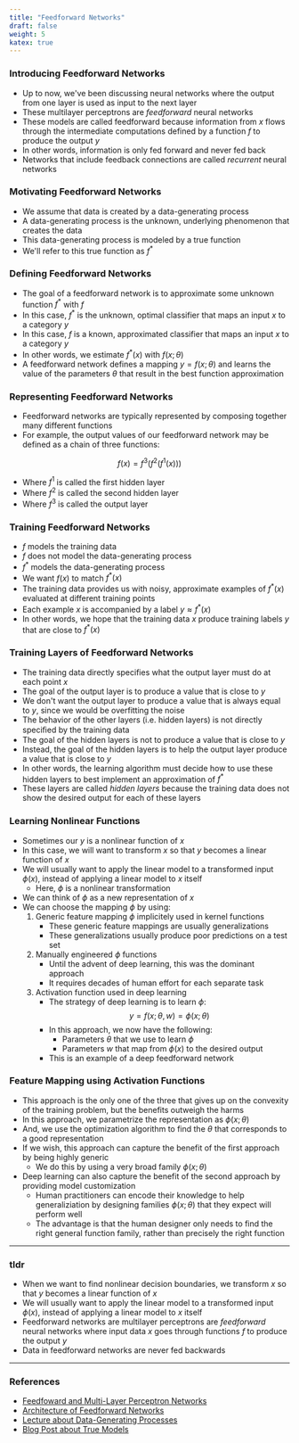 ```yaml
---
title: "Feedforward Networks"
draft: false
weight: 5
katex: true
---
```


### Introducing Feedforward Networks
- Up to now, we've been discussing neural networks where the output from one layer is used as input to the next layer
- These multilayer perceptrons are *feedforward* neural networks
- These models are called feedforward because information from $x$ flows through the intermediate computations defined by a function $f$ to produce the output $y$
- In other words, information is only fed forward and never fed back
- Networks that include feedback connections are called *recurrent* neural networks

### Motivating Feedforward Networks
- We assume that data is created by a data-generating process
- A data-generating process is the unknown, underlying phenomenon that creates the data
- This data-generating process is modeled by a true function
- We'll refer to this true function as $f^{*}$

### Defining Feedforward Networks
- The goal of a feedforward network is to approximate some unknown function $f^{*}$ with $f$
- In this case, $f^{*}$ is the unknown, optimal classifier that maps an input $x$ to a category $y$
- In this case, $f$ is a known, approximated classifier that maps an input $x$ to a category $y$
- In other words, we estimate $f^{*}(x)$ with $f(x;\theta)$
- A feedforward network defines a mapping $y=f(x;\theta)$ and learns the value of the parameters $\theta$ that result in the best function approximation

### Representing Feedforward Networks
- Feedforward networks are typically represented by composing together many different functions
- For example, the output values of our feedforward network may be defined as a chain of three functions:

$$
f(x) = f^{3}(f^{2}(f^{1}(x)))
$$

- Where $f^{1}$ is called the first hidden layer
- Where $f^{2}$ is called the second hidden layer
- Where $f^{3}$ is called the output layer

### Training Feedforward Networks
- $f$ models the training data
- $f$ does not model the data-generating process
- $f^{*}$ models the data-generating process
- We want $f(x)$ to match $f^{*}(x)$
- The training data provides us with noisy, approximate examples of $f^{*}(x)$ evaluated at different training points
- Each example $x$ is accompanied by a label $y \approx f^{*}(x)$
- In other words, we hope that the training data $x$ produce training labels $y$ that are close to $f^{*}(x)$

### Training Layers of Feedforward Networks
- The training data directly specifies what the output layer must do at each point $x$
- The goal of the output layer is to produce a value that is close to $y$
- We don't want the output layer to produce a value that is always equal to $y$, since we would be overfitting the noise
- The behavior of the other layers (i.e. hidden layers) is not directly speciﬁed by the training data
- The goal of the hidden layers is not to produce a value that is close to $y$
- Instead, the goal of the hidden layers is to help the output layer produce a value that is close to $y$
- In other words, the learning algorithm must decide how to use these hidden layers to best implement an approximation of $f^{*}$
- These layers are called *hidden layers* because the training data does not show the desired output for each of these layers

### Learning Nonlinear Functions
- Sometimes our $y$ is a nonlinear function of $x$
- In this case, we will want to transform $x$ so that $y$ becomes a linear function of $x$
- We will usually want to apply the linear model to a transformed input $\phi(x)$, instead of applying a linear model to $x$ itself
	- Here, $\phi$ is a nonlinear transformation
- We can think of $\phi$ as a new representation of $x$
- We can choose the mapping $\phi$ by using:
	1. Generic feature mapping $\phi$ implicitely used in kernel functions
		- These generic feature mappings are usually generalizations
		- These generalizations usually produce poor predictions on a test set
	2. Manually engineered $\phi$ functions
		- Until the advent of deep learning, this was the dominant approach
		- It requires decades of human effort for each separate task
	3. Activation function used in deep learning
		- The strategy of deep learning is to learn $\phi$:
		$$
		y = f(x;\theta,w) = \phi(x;\theta)
		$$
		- In this approach, we now have the following:
			- Parameters $\theta$ that we use to learn $\phi$
			- Parameters $w$ that map from $\phi(x)$ to the desired output
		- This is an example of a deep feedforward network

### Feature Mapping using Activation Functions
- This approach is the only one of the three that gives up on the convexity of the training problem, but the benefits outweigh the harms
- In this approach, we parametrize the representation as $\phi(x;\theta)$
- And, we use the optimization algorithm to find the $\theta$ that corresponds to a good representation
- If we wish, this approach can capture the benefit of the first approach by being highly generic
	- We do this by using a very broad family $\phi(x;\theta)$
- Deep learning can also capture the benefit of the second approach by providing model customization
	- Human practitioners can encode their knowledge to help generaliziation by designing families $\phi(x; \theta)$ that they expect will perform well
	- The advantage is that the human designer only needs to find the right general function family, rather than precisely the right function

---

### tldr
- When we want to find nonlinear decision boundaries, we transform $x$ so that $y$ becomes a linear function of $x$
- We will usually want to apply the linear model to a transformed input $\phi(x)$, instead of applying a linear model to $x$ itself
- Feedforward networks are multilayer perceptrons are *feedforward* neural networks where input data $x$ goes through functions $f$ to produce the output $y$
- Data in feedforward networks are never fed backwards

---

### References
- [Feedfoward and Multi-Layer Perceptron Networks](http://www.deeplearningbook.org/contents/mlp.html)
- [Architecture of Feedforward Networks](http://neuralnetworksanddeeplearning.com/chap1.html#the_architecture_of_neural_networks)
- [Lecture about Data-Generating Processes](https://cs230.stanford.edu/section/7/)
- [Blog Post about True Models](https://forecasting.svetunkov.ru/en/2016/06/25/true-model/)
